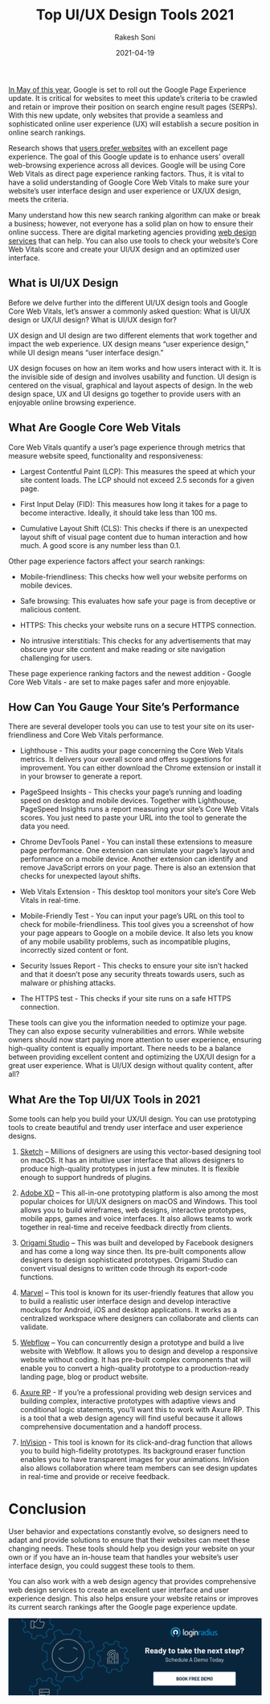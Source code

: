 ﻿---
title: "Top UI/UX Design Tools 2021"
date: "2021-04-19"
coverImage: "best-ui-ux-design-loginradius.webp"
category: ["loginradius"]
featured: false 
author: "Rakesh Soni"
description: "In the current situation in 2021, with so many designing tools in the market, it has become difficult to choose the perfect one. Let’s get the insights of the top UI/UX design tools, compare their features, and choose the perfect fit for you!"
metadescription: "Learn how to choose and select top UI and UX design 2021 to develop the ideal interactive design or product concept for business."
metatitle: "Top UI-UX Design Tools 2021 | LoginRadius"

---



[In May of this year](https://developers.google.com/search/blog/2020/11/timing-for-page-experience), Google is set to roll out the Google Page Experience update. It is critical for websites to meet this update’s criteria to be crawled and retain or improve their position on search engine result pages (SERPs). With this new update, only websites that provide a seamless and sophisticated online user experience (UX) will establish a secure position in online search rankings.

  

Research shows that [users prefer websites](https://developers.google.com/search/blog/2020/05/evaluating-page-experience) with an excellent page experience. The goal of this Google update is to enhance users’ overall web-browsing experience across all devices. Google will be using Core Web Vitals as direct page experience ranking factors. Thus, it is vital to have a solid understanding of Google Core Web Vitals to make sure your website’s user interface design and user experience or UX/UX design, meets the criteria.

  

Many understand how this new search ranking algorithm can make or break a business; however, not everyone has a solid plan on how to ensure their online success. There are digital marketing agencies providing [web design services](https://thriveagency.com/digital-marketing-services/web-design/) that can help. You can also use tools to check your website’s Core Web Vitals score and create your UI/UX design and an optimized user interface.

## What is UI/UX Design

  

Before we delve further into the different UI/UX design tools and Google Core Web Vitals, let’s answer a commonly asked question: What is UI/UX design or UX/UI design? What is UI/UX design for?

  

UX design and UI design are two different elements that work together and impact the web experience. UX design means “user experience design,” while UI design means “user interface design.”

  

UX design focuses on how an item works and how users interact with it. It is the invisible side of design and involves usability and function. UI design is centered on the visual, graphical and layout aspects of design. In the web design space, UX and UI designs go together to provide users with an enjoyable online browsing experience.

## What Are Google Core Web Vitals

  

Core Web Vitals quantify a user’s page experience through metrics that measure website speed, functionality and responsiveness:

  

-   Largest Contentful Paint (LCP): This measures the speed at which your site content loads. The LCP should not exceed 2.5 seconds for a given page.
    
-   First Input Delay (FID): This measures how long it takes for a page to become interactive. Ideally, it should take less than 100 ms.
    
-   Cumulative Layout Shift (CLS): This checks if there is an unexpected layout shift of visual page content due to human interaction and how much. A good score is any number less than 0.1.
    

  

Other page experience factors affect your search rankings:

  

-   Mobile-friendliness: This checks how well your website performs on mobile devices.
    
-   Safe browsing: This evaluates how safe your page is from deceptive or malicious content.
    
-   HTTPS: This checks your website runs on a secure HTTPS connection.
    
-   No intrusive interstitials: This checks for any advertisements that may obscure your site content and make reading or site navigation challenging for users.
    

  

These page experience ranking factors and the newest addition - Google Core Web Vitals - are set to make pages safer and more enjoyable.

## How Can You Gauge Your Site’s Performance

There are several developer tools you can use to test your site on its user-friendliness and Core Web Vitals performance.

  

-   Lighthouse - This audits your page concerning the Core Web Vitals metrics. It delivers your overall score and offers suggestions for improvement. You can either download the Chrome extension or install it in your browser to generate a report.
    

  

-   PageSpeed Insights - This checks your page’s running and loading speed on desktop and mobile devices. Together with Lighthouse, PageSpeed Insights runs a report measuring your site’s Core Web Vitals scores. You just need to paste your URL into the tool to generate the data you need.
    

  

-   Chrome DevTools Panel - You can install these extensions to measure page performance. One extension can simulate your page’s layout and performance on a mobile device. Another extension can identify and remove JavaScript errors on your page. There is also an extension that checks for unexpected layout shifts.
    

  

-   Web Vitals Extension - This desktop tool monitors your site’s Core Web Vitals in real-time.
    

  

-   Mobile-Friendly Test - You can input your page’s URL on this tool to check for mobile-friendliness. This tool gives you a screenshot of how your page appears to Google on a mobile device. It also lets you know of any mobile usability problems, such as incompatible plugins, incorrectly sized content or font.
    

  

-   Security Issues Report - This checks to ensure your site isn’t hacked and that it doesn’t pose any security threats towards users, such as malware or phishing attacks.
    

  

-   The HTTPS test - This checks if your site runs on a safe HTTPS connection.
    

  

These tools can give you the information needed to optimize your page. They can also expose security vulnerabilities and errors. While website owners should now start paying more attention to user experience, ensuring high-quality content is equally important. There needs to be a balance between providing excellent content and optimizing the UX/UI design for a great user experience. What is UI/UX design without quality content, after all?

## What Are the Top UI/UX Tools in 2021

Some tools can help you build your UX/UI design. You can use prototyping tools to create beautiful and trendy user interface and user experience designs.

  

1.  [Sketch](https://www.sketch.com/) – Millions of designers are using this vector-based designing tool on macOS. It has an intuitive user interface that allows designers to produce high-quality prototypes in just a few minutes. It is flexible enough to support hundreds of plugins.
    

  

2.  [Adobe XD](https://www.adobe.com/products/xd.html) – This all-in-one prototyping platform is also among the most popular choices for UI/UX designers on macOS and Windows. This tool allows you to build wireframes, web designs, interactive prototypes, mobile apps, games and voice interfaces. It also allows teams to work together in real-time and receive feedback directly from clients.
    

  

3.  [Origami Studio](https://origami.design/) – This was built and developed by Facebook designers and has come a long way since then. Its pre-built components allow designers to design sophisticated prototypes. Origami Studio can convert visual designs to written code through its export-code functions.
    

  

4.  [Marvel](https://marvelapp.com/) – This tool is known for its user-friendly features that allow you to build a realistic user interface design and develop interactive mockups for Android, iOS and desktop applications. It works as a centralized workspace where designers can collaborate and clients can validate.
    

  

5.  [Webflow](https://webflow.com/) – You can concurrently design a prototype and build a live website with Webflow. It allows you to design and develop a responsive website without coding. It has pre-built complex components that will enable you to convert a high-quality prototype to a production-ready landing page, blog or product website.
    

  

6.  [Axure RP](https://www.axure.com/download) - If you’re a professional providing web design services and building complex, interactive prototypes with adaptive views and conditional logic statements, you’ll want this to work with Axure RP. This is a tool that a web design agency will find useful because it allows comprehensive documentation and a handoff process.
    

  

7.  [InVision](https://www.invisionapp.com/) - This tool is known for its click-and-drag function that allows you to build high-fidelity prototypes. Its background eraser function enables you to have transparent images for your animations. InVision also allows collaboration where team members can see design updates in real-time and provide or receive feedback.
    

# Conclusion

User behavior and expectations constantly evolve, so designers need to adapt and provide solutions to ensure that their websites can meet these changing needs. These tools should help you design your website on your own or if you have an in-house team that handles your website’s user interface design, you could suggest these tools to them.

  

You can also work with a web design agency that provides comprehensive web design services to create an excellent user interface and user experience design. This also helps ensure your website retains or improves its current search rankings after the Google page experience update.

[![book-a-demo-loginradius](../../assets/book-a-demo-loginradius.webp)](https://www.loginradius.com/contact-us?utm_source=blog&utm_medium=web&utm_campaign=top-ui-ux-design-tools-2021)
